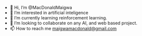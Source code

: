 - 👋 Hi, I’m @MacDonaldMaigwa
- 👀 I’m interested in artificial inteligence
- 🌱 I’m currently learning reinforcement learning.
- 💞️ I’m looking to collaborate on any AI, and web based project.
- 📫 How to reach me maigwamacdonald@gmail.com

<!---
MacDonaldMaigwa/MacDonaldMaigwa is a ✨ special ✨ repository because its `README.md` (this file) appears on your GitHub profile.
You can click the Preview link to take a look at your changes.
--->
